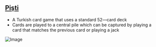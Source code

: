 ## [Pişti](https://en.wikipedia.org/wiki/Bastra)

*  A Turkish card game that uses a standard 52—card deck
* Cards are played to a central pile which can be captured by playing a card that matches the previous card or playing a jack

![Image](https://upload.wikimedia.org/wikipedia/commons/thumb/8/82/Carte_da_gioco1.jpg/800px-Carte_da_gioco1.jpg)
